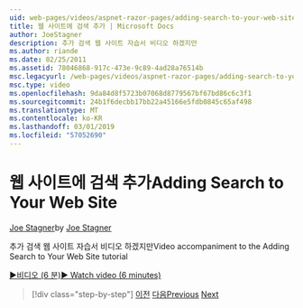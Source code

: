```yaml
---
uid: web-pages/videos/aspnet-razor-pages/adding-search-to-your-web-site
title: 웹 사이트에 검색 추가 | Microsoft Docs
author: JoeStagner
description: 추가 검색 웹 사이트 자습서 비디오 하겠지만
ms.author: riande
ms.date: 02/25/2011
ms.assetid: 78046868-917c-473e-9c89-4ad28a76514b
msc.legacyurl: /web-pages/videos/aspnet-razor-pages/adding-search-to-your-web-site
msc.type: video
ms.openlocfilehash: 9da84d8f5723b07068d8779567bf67bd86c6c3f1
ms.sourcegitcommit: 24b1f6decbb17bb22a45166e5fdb0845c65af498
ms.translationtype: MT
ms.contentlocale: ko-KR
ms.lasthandoff: 03/01/2019
ms.locfileid: "57052690"
---
```

<a name="adding-search-to-your-web-site"></a><span data-ttu-id="d4e53-103">웹 사이트에 검색 추가</span><span class="sxs-lookup"><span data-stu-id="d4e53-103">Adding Search to Your Web Site</span></span>
====================
<span data-ttu-id="d4e53-104">[Joe Stagner](https://github.com/JoeStagner)</span><span class="sxs-lookup"><span data-stu-id="d4e53-104">by [Joe Stagner](https://github.com/JoeStagner)</span></span>

<span data-ttu-id="d4e53-105">추가 검색 웹 사이트 자습서 비디오 하겠지만</span><span class="sxs-lookup"><span data-stu-id="d4e53-105">Video accompaniment to the Adding Search to Your Web Site tutorial</span></span>

[<span data-ttu-id="d4e53-106">&#9654;비디오 (6 분)</span><span class="sxs-lookup"><span data-stu-id="d4e53-106">&#9654; Watch video (6 minutes)</span></span>](https://channel9.msdn.com/Blogs/ASP-NET-Site-Videos/adding-search-to-your-web-site)

> [!div class="step-by-step"]
> <span data-ttu-id="d4e53-107">[이전](adding-email-to-your-web-site.md)
> [다음](adding-social-networking-to-your-website.md)</span><span class="sxs-lookup"><span data-stu-id="d4e53-107">[Previous](adding-email-to-your-web-site.md)
[Next](adding-social-networking-to-your-website.md)</span></span>
